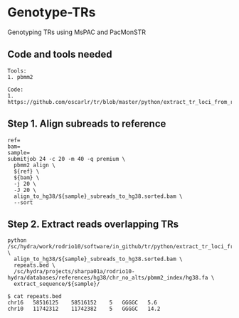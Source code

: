 # Genotype-TRs
Genotyping TRs using MsPAC and PacMonSTR

## Code and tools needed
```
Tools:
1. pbmm2

Code:
1. https://github.com/oscarlr/tr/blob/master/python/extract_tr_loci_from_read_alignment.py

```

## Step 1. Align subreads to reference
```
ref=
bam=
sample=
submitjob 24 -c 20 -m 40 -q premium \
  pbmm2 align \
  ${ref} \
  ${bam} \
  -j 20 \
  -J 20 \
  align_to_hg38/${sample}_subreads_to_hg38.sorted.bam \
  --sort
```

## Step 2. Extract reads overlapping TRs
```
python /sc/hydra/work/rodrio10/software/in_github/tr/python/extract_tr_loci_from_read_alignment.py \
  align_to_hg38/${sample}_subreads_to_hg38.sorted.bam \
  repeats.bed \
  /sc/hydra/projects/sharpa01a/rodrio10-hydra/databases/references/hg38/chr_no_alts/pbmm2_index/hg38.fa \
  extract_sequence/${sample}/
  
$ cat repeats.bed
chr16	58516125	58516152	5	GGGGC	5.6
chr10	11742312	11742382	5	GGGGC	14.2

```
